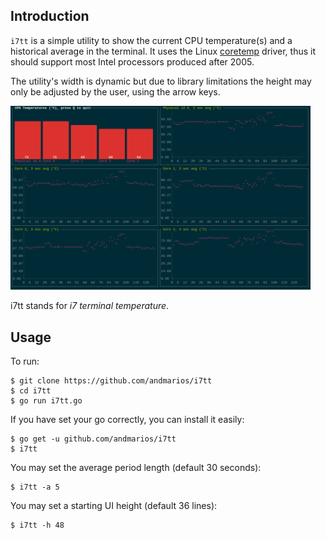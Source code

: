 ## Introduction

`i7tt` is a simple utility to show the current CPU temperature(s) and a historical average in the terminal.
It uses the Linux [coretemp](https://www.kernel.org/doc/Documentation/hwmon/coretemp) driver, thus it should support most Intel processors produced after 2005.

The utility's width is dynamic but due to library limitations the height may only be adjusted by the user, using the arrow keys.

<img src="./i7tt.png" alt="i7tt screenshot" type="image/png" width="480">

i7tt stands for _i7 terminal temperature_.

## Usage

To run:

    $ git clone https://github.com/andmarios/i7tt
    $ cd i7tt
    $ go run i7tt.go

If you have set your go correctly, you can install it easily:

    $ go get -u github.com/andmarios/i7tt
    $ i7tt

You may set the average period length (default 30 seconds):

    $ i7tt -a 5

You may set a starting UI height (default 36 lines):

    $ i7tt -h 48
